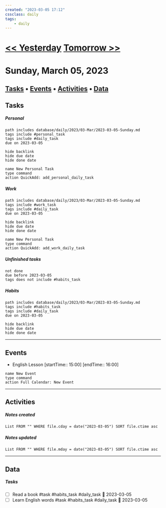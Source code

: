 ```yaml
---
created: "2023-03-05 17:12"
cssclass: daily
tags:
    - daily
---
```


# [<< Yesterday](/database/daily/2023/03-Mar/2023-03-04-Saturday) [Tomorrow >>](/database/daily/2023/03-Mar/2023-03-06-Monday)
# Sunday, March 05, 2023
[Tasks](#Tasks) • [Events](#Events) • [Activities](#Activities) • [Data](#Data)
---
## Tasks
##### Personal
```tasks
path includes database/daily/2023/03-Mar/2023-03-05-Sunday.md
tags include #personal_task
tags include #daily_task
due on 2023-03-05

hide backlink
hide due date
hide done date
```
```button
name New Personal Task
type command
action QuickAdd: add_personal_daily_task
```
##### Work
```tasks
path includes database/daily/2023/03-Mar/2023-03-05-Sunday.md
tags include #work_task
tags include #daily_task
due on 2023-03-05

hide backlink
hide due date
hide done date
```
```button
name New Personal Task
type command
action QuickAdd: add_work_daily_task
```
##### Unfinished tasks 
```tasks
not done
due before 2023-03-05
tags does not include #habits_task
```
##### Habits
```tasks
path includes database/daily/2023/03-Mar/2023-03-05-Sunday.md
tags include #habits_task
tags include #daily_task
due on 2023-03-05

hide backlink
hide due date
hide done date
```
---
## Events
-  English Lesson [startTime:: 15:00]  [endTime:: 16:00]
```button
name New Event
type command
action Full Calendar: New Event
```
---
## Activities
##### Notes created
```dataview
List FROM "" WHERE file.cday = date("2023-03-05") SORT file.ctime asc
```
##### Notes updated
```dataview
List FROM "" WHERE file.mday = date("2023-03-05") SORT file.ctime asc
```
---
## Data
##### Tasks
- [ ] Read a book #task #habits_task #daily_task 📅 2023-03-05
- [ ] Learn English words #task #habits_task #daily_task 📅 2023-03-05
